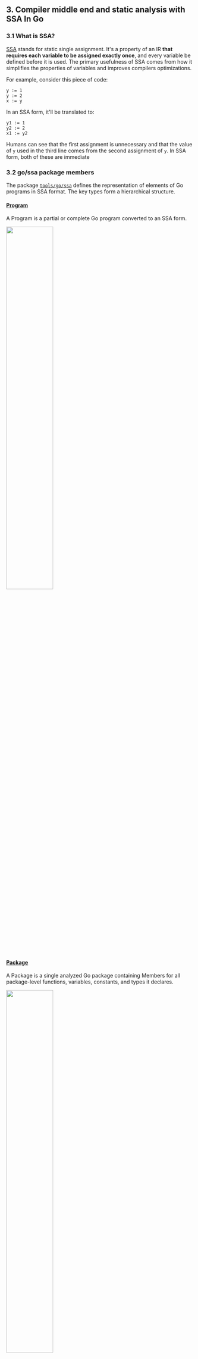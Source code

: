 ## 3. Compiler middle end and static analysis with SSA In Go   
### 3.1 What is SSA?
[SSA](https://en.wikipedia.org/wiki/Static_single_assignment_form) stands for static single assignment. It's a property of an IR **that requires each variable to be assigned exactly once**, and every variable be defined before it is used. 
The primary usefulness of SSA comes from how it simplifies the properties of variables and improves compilers optimizations.

For example, consider this piece of code:
```
y := 1
y := 2
x := y
```

In an SSA form, it'll be translated to:
```
y1 := 1
y2 := 2
x1 := y2
```
Humans can see that the first assignment is unnecessary and that the value of `y`  used in the third line comes from the
second assignment of `y`. In SSA form, both of these are immediate

### 3.2 go/ssa package members
The package [`tools/go/ssa`](https://pkg.go.dev/golang.org/x/tools/go/ssa) defines the representation of elements of Go programs in SSA format.
The key types form a hierarchical structure.

#### [Program](https://pkg.go.dev/golang.org/x/tools/go/ssa#Program) 
A Program is a partial or complete Go program converted to an SSA form.

<img src="https://i.imgur.com/DpzHQib.png" width="50%" height="50%" />

#### [Package](https://pkg.go.dev/golang.org/x/tools/go/ssa#Package) 
A Package is a single analyzed Go package containing Members for all package-level functions, variables, constants, and types it declares.

<img src="https://i.imgur.com/stQ9izj.png" width="50%" height="50%" />

#### [Function](https://pkg.go.dev/golang.org/x/tools/go/ssa#Function)
Function represents the parameters, results, and code of a function or method.

<img src="https://i.imgur.com/5KLBY6r.png" width="50%" height="50%" />

#### [Basic Block](https://pkg.go.dev/golang.org/x/tools/go/ssa#BasicBlock)
BasicBlock represents an SSA basic block. A set of instructions that are executed and can't jump somewhere else. Basic blocks are connected using conditions and goto statements.
 
<img src="https://i.imgur.com/dBLj172.png" width="50%" height="50%" />

Control Flow Graph (CFG) - In a control-flow graph, each node in the graph represents a basic block.
Together, they compose all paths that might be traversed through a program during its execution.

<img src="https://i.imgur.com/xjzOCfb.png" width="70%" height="70%" />

#### [Instruction](https://pkg.go.dev/golang.org/x/tools/go/ssa#Instruction)
a statement that consumes values and performs computation. For example, `Call`, `Return`, `TypeAssert`, etc

<img src="https://i.imgur.com/DvheFlc.png" width="50%" height="50%" />

#### [Value](https://pkg.go.dev/golang.org/x/tools/go/ssa#Value)
an expression that yields a value. For example, function calls are both `Instruction` and `Value` since they both consume values and yield a value.

<img src="https://i.imgur.com/oJg97Re.png" width="50%" height="50%" />

And when combined:

<img src="https://i.imgur.com/W02MErA.png" width="70%" height="70%" />

The package contains other [types](https://pkg.go.dev/golang.org/x/tools/go/ssa#pkg-overview) - Include language keywords such as `Defer`, `If` but also lower level primitives like `MakeChan` and `Alloc`. 
 

### 3.3 Overviewing an analyzer!
In this section we'll look over an analyzer that warns when `t.Fatal` is used inside a goroutine as described here:
https://github.com/ipfs/go-ipfs/issues/2043

### 3.4 SSA vs AST
The most important difference is that AST reasons about the structure of the code, where SSA reasons about how data 
flows in the code. Why do need both? Each "level" suits for a different problem. You can think of it as satellite vs
terrain modes on maps. They both represent the same source map, but each mode solves a different problem. 

We can summarize the differences using the following table:
|                | SSA                                                                                                                                                                                                                                | AST                                                                                                                                                                                             |
|----------------|------------------------------------------------------------------------------------------------------------------------------------------------------------------------------------------------------------------------------------|-------------------------------------------------------------------------------------------------------------------------------------------------------------------------------------------------|
| Why to Choose? | <ul><li>Better when need to handle how data flows through the code.</li><li>Does optimizations to the code such as inlining or constant propagation so some functions or variables might be missing</li><li>Package types are closer to the language </li> | <ul><li> Better when when analyzing the code itself, or you don’t want to reason about the control flow graph.</li> <li>Runs over the source code, so optimizations don’t happen yet.</li>|
| Examples       | <ul><li>Checking a function for infinite recursion</li><li> Checking if all flows after “mutex.Lock” are covered with “mutex.unlock”</li>| <ul><li>Passing the correct types to string format</li><li>Shifts that equal or exceed the width of the integer</li><li>Modifying B.n when benchmarking</li><li>Validate the order of imports according to a convention</li>|

### 3.5 Congratulations
You have a good understanding of what IR and SSA are, the SSA package used to create static code analyzers that 
use it and how to write such analyzers.  

In the [next section](https://github.com/amit-davidson/GopherCon2021IsraelStaticAnalysisWorkshop/tree/master/AnalysisApi)
we'll focus on the analysis API. A package used define a common API for all code analyzers and to make writing analyses easier. 
It also provides us an infrastructure that helps us with all the non-logic code such as loading, testing and running our
analysis. 

### Extra:

### 3.6 Viewing SSA
We can [`ssadump`](https://pkg.go.dev/golang.org/x/tools/cmd/ssadump) to view the SSA form of programs.
> You can also use this [SSA visualizer](http://golang-ssaview.herokuapp.com/) in view SSA in your CLI. For this example,
> I chose not to, since it it uses a different [build mode](https://pkg.go.dev/golang.org/x/tools/go/ssa#BuilderMode) then 
> the one we need.

Let's consider this program:
``` go
package main

import (
    "fmt"
	"math"
	"os"
)

func main() {
	shapeType := os.Args[1]
	squareOrCircleArea(shapeType)
}

func squareOrCircleArea(shapeType string) {
	r := 2.0
	area := r * r
	if shapeType == "circle" {
		area *= math.Pi
	}
	fmt.Printf("Total area is: %g", area)
}
```

I'll focus on the `squareOrCircleArea` function.
```go
func squareOrCircleArea(shapeType string):
0:                                                                entry P:0 S:2
        t0 = 2:float64 * 2:float64                                      float64
        t1 = shapeType == "circle":string                                  bool
        if t1 goto 1 else 2
1:                                                              if.then P:1 S:1
        t2 = t0 * 3.14159:float64                                       float64
        jump 2
2:                                                              if.done P:2 S:0
        t3 = phi [0: t0, 1: t2] #area                                   float64
        t4 = new [1]interface{} (varargs)                       *[1]interface{}
        t5 = &t4[0:int]                                            *interface{}
        t6 = make interface{} <- float64 (t3)                       interface{}
        *t5 = t6
        t7 = slice t4[:]                                          []interface{}
        t8 = fmt.Printf("Total area is: %g":string, t7...)   (n int, err error)
        return
```

Looking at the first basic block (0) we can see straight away that the variable names were replaced with `t` followed by a number.
Also, the assignment to `r` is missing and it's values are already used in the assignment to `area` (`t0`) in the first 
line. This is the result of constant propagation and dead code elimination indicating this code is already optimized.

In the end of the block, we can see a conditional goto (as opposed to the conventional if structure) to the correct
basic block, according to the shape type.

```go
0:                                                                entry P:0 S:2
        t0 = 2:float64 * 2:float64                                      float64
        t1 = shapeType == "circle":string                                  bool
        if t1 goto 1 else 2
```
In the source code, we multiply the value of area with PI and assign it back to the area. In SSA form, each variable is 
assigned once. We can see that `t0` is no longer used and instead `t2` is declared, even though in high level they point
to the same variable.   
```go
1:
        t2 = t0 * 3.14159:float64                                       float64
        jump 2
```

In the last block we see an instruction called `phi`. This instruction represents an SSA φ-node which combines values
that differ across incoming control-flow edges and yields a new value. We won't delve deeper, but in short, it says
the value can be either `t0` or `t2`, depending on the control flow.

At that point, we're ready to print the variable, but there are many instructions between `t3` and the `fmt.Printf` function.
IR is much more verbose and includes instructions that may by represented with single "action" in the source code. In 
this case, `fmt.Printf` uses variadic parameters. Behind the scenes, we have to declare a list of interfaces, convert 
our `float64` to the `interface{}` type and only then pass it to the function.   
```go
2:                                                              if.done P:2 S:0
        t3 = phi [0: t0, 1: t2] #area                                   float64
        t4 = new [1]interface{} (varargs)                       *[1]interface{}
        t5 = &t4[0:int]                                            *interface{}
        t6 = make interface{} <- float64 (t3)                       interface{}
        *t5 = t6
        t7 = slice t4[:]                                          []interface{}
        t8 = fmt.Printf("Total area is: %g":string, t7...)   (n int, err error)
        return
```

### 3.7 Exercise
In the folder [`CompilerMiddleEndSSAInGo/CodeExamples`](https://github.com/amit-davidson/GopherCon2021IsraelStaticAnalysisWorkshop/tree/master/CompilerMiddleEndSSAInGo/CodeExamples)
there are some interesting programs. Using our [`ssadump`](https://pkg.go.dev/golang.org/x/tools/cmd/ssadump) from earlier, take each of the program and look at their SSA.
I added comments with notes with explaining the important points. You should start first with [`CompilerMiddleEndSSAInGo/CodeExamples/Map`](https://github.com/amit-davidson/GopherCon2021IsraelStaticAnalysisWorkshop/blob/master/CompilerMiddleEndSSAInGo/CodeExamples/Map/Map.go)
and then [`CompilerMiddleEndSSAInGo/CodeExamples/ElseIf`](https://github.com/amit-davidson/GopherCon2021IsraelStaticAnalysisWorkshop/blob/master/CompilerMiddleEndSSAInGo/CodeExamples/ElseIf/ElseIf.go) 

```bash
go get -u golang.org/x/tools/cmd/ssadump
ssadump -build=FI ./CompilerMiddleEndSSAInGo/CodeExamples/Map/
ssadump -build=FI ./CompilerMiddleEndSSAInGo/CodeExamples/ElseIf/
```
We use the `F` to print the SSA code, and `I` to ignore `init` function.


